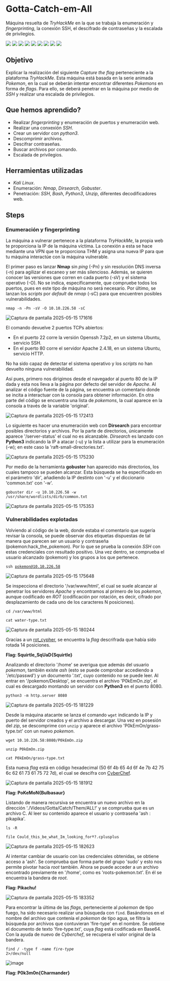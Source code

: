 # Gotta-Catch-em-All

Máquina resuelta de *TryHackMe* en la que se trabaja la enumeración y *fingerprinting*, la conexión SSH, el descifrado de contraseñas y la escalada de privilegios.

<div>
  <img src="https://img.shields.io/badge/-Kali-5e8ca8?style=for-the-badge&logo=kalilinux&logoColor=white" />
  <img src="https://img.shields.io/badge/-Nmap-6933FF?style=for-the-badge&logo=nmap&logoColor=white" />
  <img src="https://img.shields.io/badge/-Dirsearch-005571?style=for-the-badge&logo=dirsearch&logoColor=white" />
  <img src="https://img.shields.io/badge/-Gobuster-3CBDB1?style=for-the-badge&logo=gobuster&logoColor=white" />
 <img src="https://img.shields.io/badge/-ssh-231F20?style=for-the-badge&logo=ssh&logoColor=white" />
  <img src="https://img.shields.io/badge/-php-777BB4?style=for-the-badge&logo=php&logoColor=white" />
  <img src="https://img.shields.io/badge/-Bash-4EAA25?style=for-the-badge&logo=gnubash&logoColor=white" />
  <img src="https://img.shields.io/badge/-python-3776AB?style=for-the-badge&logo=python&logoColor=white" />
  <img src="https://img.shields.io/badge/-unzip-000000?style=for-the-badge&logo=unzip&logoColor=white" />
</div>

## Objetivo

Explicar la realización del siguiente _Capture the flag_ perteneciente a la plataforma *TryHackMe*. Esta máquina está basada en la serie animada *Pokemon*, en la cual se deberán intentar encontrar diferentes *Pokemons* en forma de *flags*. Para ello, se deberá penetrar en la máquina por medio de *SSH* y realizar una escalada de privilegios.

## Que hemos aprendido?

- Realizar *fingerprinting* y enumeración de puertos y enumeración web.
- Realizar una conxexión *SSH*.
- Crear un servidor con *python3*.
- Descomprimir archivos.
- Descifrar contraseñas.
- Buscar archivos por comando.
- Escalada de privilegios.

## Herramientas utilizadas

- *Kali Linux*.
- Enumeración: *Nmap*, *Dirsearch*, *Gobuster*.
- Penetración: *SSH*, *Bash*, *Python3*, *Unzip*, diferentes decodificadores web. 

## Steps

### Enumeración y fingerprinting

La máquina a vulnerar pertenece a la plataforma *TryHackMe*, la propia web te proporciona la IP de la máquina víctima. La conexión a esta se hace mediante una VPN que te proporciona THM y asigna una nueva IP para que tu máquina interactúe con la máquina vulnerable.

El primer paso es lanzar **Nmap** sin *ping* (-Pn) y sin resolución DNS inversa (-n) para agilizar el escaneo y ser más silencioso. Además, se quieren conocer las versiones que corren en cada puerto (-sV) y el sistema operativo (-O). No se indica, específicamente, que compruebe todos los puertos, pues en este tipo de máquina no será necesario. Por último, se lanzan los *scripts* por *default* de *nmap* (-sC) para que encuentren posibles vulnerabilidades.

<code>nmap -n -Pn -sV -O 10.10.226.58 -sC</code>

![Captura de pantalla 2025-05-15 171616](https://github.com/user-attachments/assets/e2ad0251-ddf8-4c77-a94c-cc004aea621b)

El comando devuelve 2 puertos TCPs abiertos:

- En el puerto 22 corre la versión Openssh 7.2p2, en un sistema Ubuntu, servicio SSH.
- En el puerto 80 corre el servidor Apache 2.4.18, en un sistema Ubuntu, servicio HTTP.

No ha sido capaz de detectar el sistema operativo y los *scripts* no han devuelto ninguna vulnerabilidad.

Así pues, primero nos dirigimos desde el navegador al puerto 80 de la IP dada y esta nos lleva a la página por defecto del servidor de *Apache*. Al analizar el código fuente de la página, se encuentra un comentario donde se incita a interactuar con la consola para obtener información. En otra parte del código se encuentra una lista de *pokemons*, la cual aparece en la consola a través de la variable 'original'.

![Captura de pantalla 2025-05-15 172413](https://github.com/user-attachments/assets/cfe2840a-818a-4b94-b058-eb2a56c9b651)

Lo siguiente es hacer una enumeración web con **Dirsearch** para encontrar posibles directorios y archivos.  Por la parte de directorios, únicamente aparece '/server-status' el cual no es alcanzable. *Dirsearch* es lanzado con **Python3** indicando la IP a atacar (-u) y la lista a utilizar para la enumeración (-w); en este caso la 'raft-small-directories.txt'.

![Captura de pantalla 2025-05-15 175230](https://github.com/user-attachments/assets/02e63ef5-95ec-4349-9d69-63bd7fbb1097)

Por medio de la herramienta **gobuster** han aparecido más directorios, los cuales tampoco se pueden alcanzar. Esta búsqueda se ha especificado en el parámetro 'dir', añadiendo la IP destinto con '-u' y el diccionario 'common.txt' con '-w'.

<code>gobuster dir -u 10.10.226.58 -w /usr/share/wordlists/dirb/common.txt</code>

![Captura de pantalla 2025-05-15 175353](https://github.com/user-attachments/assets/9921205d-45a2-42db-9673-1c6d134568ec)

### Vulnerabilidades explotadas

Volviendo al código de la web, donde estaba el comentario que sugería revisar la consola, se puede observar dos etiquetas dispuestas de tal manera que parecen ser un usuario y contraseña (pokemon:hack_the_pokemon). Por lo que se prueba la conexión *SSH* con estas credenciales con resultado positivo. Una vez dentro, se comprueba el usuario alcanzado (pokemon) y los grupos a los que pertenece.

<code>ssh pokemon@10.10.226.58</code>

![Captura de pantalla 2025-05-15 175648](https://github.com/user-attachments/assets/a6f58264-4d21-4db7-b96e-59fdd71ab669)

Se inspecciona el directorio '/var/www/html', el cual se suele alcanzar al penetrar los servidores *Apache* y encontramos al primero de los *pokemon*, aunque codificado en *ROT* (codificación por rotación, es decir, cifrado por desplazamiento de cada uno de los caracteres N posiciones).

<code>cd /var/www/html</code>

<code>cat water-type.txt</code>

![Captura de pantalla 2025-05-15 180244](https://github.com/user-attachments/assets/a7e20069-00fa-4e05-9cd2-65805a4b295e)

Gracias a un [rot_cypher](https://www.dcode.fr/rot-cipher), se encuentra la *flag* descrifrada que había sido rotada 14 posiciones.

**Flag: Squirtle_SqUaD{Squirtle}**

Analizando el directorio '/home' se averigua que además del usuario *pokemon*, también existe *ash* (esto se puede comprobar accediendo a '/etc/passwd') y un documento '.txt', cuyo contenido no se puede leer. Al entrar en '/pokemon/Desktop', se encuentra el archivo 'P0kEmOn.zip', el cual es descargado montando un servidor con **Python3** en el puerto 8080.

<code>python3 -m http.server 8080</code>

![Captura de pantalla 2025-05-15 181229](https://github.com/user-attachments/assets/631e7a4c-f584-44fe-b503-b93e696c5c67)

Desde la máquina atacante se lanza el comando <code>wget</code> indicando la IP y puerto del servidor creados y el archivo a descargar. Una vez en posesión del *zip*, se descomprime con <code>unzip</code> y aparece el archivo 'P0kEmOn/grass-type.txt' con un nuevo *pokemon*.

<code>wget 10.10.226.58:8080/P0kEmOn.zip</code>

<code>unzip P0kEmOn.zip</code>

<code>cat P0kEmOn/grass-type.txt</code>

Esta nueva *flag* está en código hexadecimal (50 6f 4b 65 4d 6f 4e 7b 42 75 6c 62 61 73 61 75 72 7d), el cual se descifra con [CyberChef](https://gchq.github.io/CyberChef/). 

![Captura de pantalla 2025-05-15 181912](https://github.com/user-attachments/assets/46c7763c-de89-4c58-8aa2-132bfa6ecdc6)

**Flag: PoKeMoN{Bulbasaur}**

Listando de manera recursiva se encuentra un nuevo archivo en la dirección './Videos/Gotta/Catch/Them/ALL!' y se comprueba que es un archivo C. Al leer su contenido aparece el usuario y contraseña 'ash : pikapika'.

<code>ls -R</code>

<code>file Could_this_be_what_Im_looking_forª?.cplusplus</code>

![Captura de pantalla 2025-05-15 182623](https://github.com/user-attachments/assets/7451aac9-2d94-44d1-8e84-b40f609a777f)

Al intentar cambiar de usuario con las credenciales obtenidas, se obtiene acceso a 'ash'. Se comprueba que forma parte del grupo 'sudo' y esto nos permite pivotar hacia *root* también. Ahora se puede acceder a un archivo encontrado previamente en '/home', como es 'roots-pokemon.txt'. En él se encuentra la bandera de *root*.

**Flag: Pikachu!**

![Captura de pantalla 2025-05-15 183352](https://github.com/user-attachments/assets/431f4d7f-b950-4316-a777-e62fe8cdc545)

Para encontrar la última de las *flags*, perteneciente al *pokemon* de tipo fuego, ha sido necesario realizar una búsqueda con <code>find</code>. Basándonos en el nombre del archivo que contenía el *pokemon* de tipo agua, se filtra la búsqueda por archivos que contuvieran 'fire-type' en el nombre. Se obtiene el documento de texto 'fire-type.txt', cuya *flag* está codificada en Base64. Con la ayuda de nuevo de *Cyberchef*, se recupera el valor original de la bandera.

<code>find / -type f -name *fire-type* 2>/dev/null</code>

![image](https://github.com/user-attachments/assets/a6b861aa-7997-4e1f-9663-f4c4a66e4aba)

**Flag: P0k3m0n{Charmander}**
